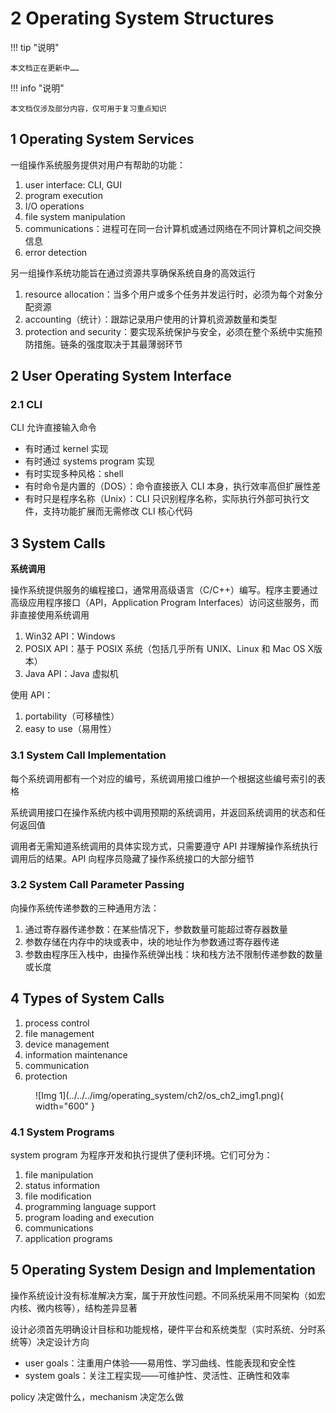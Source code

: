 # 2 Operating System Structures

!!! tip "说明"

    本文档正在更新中……

!!! info "说明"

    本文档仅涉及部分内容，仅可用于复习重点知识

## 1 Operating System Services

一组操作系统服务提供对用户有帮助的功能：

1. user interface: CLI, GUI
2. program execution
3. I/O operations
4. file system manipulation
5. communications：进程可在同一台计算机或通过网络在不同计算机之间交换信息
6. error detection

另一组操作系统功能旨在通过资源共享确保系统自身的高效运行

1. resource allocation：当多个用户或多个任务并发运行时，必须为每个对象分配资源
2. accounting（统计）：跟踪记录用户使用的计算机资源数量和类型
3. protection and security：要实现系统保护与安全，必须在整个系统中实施预防措施。链条的强度取决于其最薄弱环节

## 2 User Operating System Interface

### 2.1 CLI

CLI 允许直接输入命令

- 有时通过 kernel 实现
- 有时通过 systems program 实现
- 有时实现多种风格：shell
- 有时命令是内置的（DOS）：命令直接嵌入 CLI 本身，执行效率高但扩展性差
- 有时只是程序名称（Unix）：CLI 只识别程序名称，实际执行外部可执行文件，支持功能扩展而无需修改 CLI 核心代码

## 3 System Calls

**系统调用**

操作系统提供服务的编程接口，通常用高级语言（C/C++）编写。程序主要通过高级应用程序接口（API，Application Program Interfaces）访问这些服务，而非直接使用系统调用

1. Win32 API：Windows
2. POSIX API：基于 POSIX 系统（包括几乎所有 UNIX、Linux 和 Mac OS X版本）
3. Java API：Java 虚拟机

使用 API：

1. portability（可移植性）
2. easy to use（易用性）

### 3.1 System Call Implementation

每个系统调用都有一个对应的编号，系统调用接口维护一个根据这些编号索引的表格

系统调用接口在操作系统内核中调用预期的系统调用，并返回系统调用的状态和任何返回值

调用者无需知道系统调用的具体实现方式，只需要遵守 API 并理解操作系统执行调用后的结果。API 向程序员隐藏了操作系统接口的大部分细节

### 3.2 System Call Parameter Passing

向操作系统传递参数的三种通用方法：

1. 通过寄存器传递参数：在某些情况下，参数数量可能超过寄存器数量
2. 参数存储在内存中的块或表中，块的地址作为参数通过寄存器传递
3. 参数由程序压入栈中，由操作系统弹出栈：块和栈方法不限制传递参数的数量或长度

## 4 Types of System Calls

1. process control
2. file management
3. device management
4. information maintenance
5. communication
6. protection

<figure markdown="span">
  ![Img 1](../../../img/operating_system/ch2/os_ch2_img1.png){ width="600" }
</figure>

### 4.1 System Programs

system program 为程序开发和执行提供了便利环境。它们可分为：

1. file manipulation
2. status information
3. file modification
4. programming language support
5. program loading and execution
6. communications
7. application programs

## 5 Operating System Design and Implementation

操作系统设计没有标准解决方案，属于开放性问题。不同系统采用不同架构（如宏内核、微内核等），结构差异显著

设计必须首先明确设计目标和功能规格，硬件平台和系统类型（实时系统、分时系统等）决定设计方向

- user goals：注重用户体验——易用性、学习曲线、性能表现和安全性
- system goals：关注工程实现——可维护性、灵活性、正确性和效率

policy 决定做什么，mechanism 决定怎么做